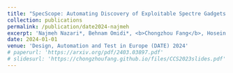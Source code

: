 ```yaml
---
title: "SpecScope: Automating Discovery of Exploitable Spectre Gadgets on Black-box Microarchitectures"
collection: publications
permalink: /publication/date2024-najmeh
excerpt: 'Najmeh Nazari*, Behnam Omidi*, <b>Chongzhou Fang</b>, Hosein Mohammadi Makrani, Setareh Rafatirad, Avesta Sasan, Houman Homayoun and Khaled N. Khasawneh'
date: 2024-01-01
venue: 'Design, Automation and Test in Europe (DATE) 2024'
# paperurl: 'https://arxiv.org/pdf/2403.03897.pdf'
# slidesurl: 'https://chongzhoufang.github.io/files/CCS2023slides.pdf'
---
```

